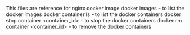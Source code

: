 This files are reference for nginx docker image
docker images - to list the docker images 
docker container ls - to list the docker containers 
docker stop container <container_id> - to stop the docker containers 
docker rm container <container_id> - to remove the docker containers  
